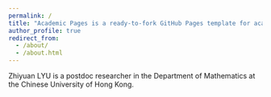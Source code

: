 ```yaml
---
permalink: /
title: "Academic Pages is a ready-to-fork GitHub Pages template for academic personal websites"
author_profile: true
redirect_from: 
  - /about/
  - /about.html
---
```

Zhiyuan LYU is a postdoc researcher in the Department of Mathematics at the Chinese University of Hong Kong.


